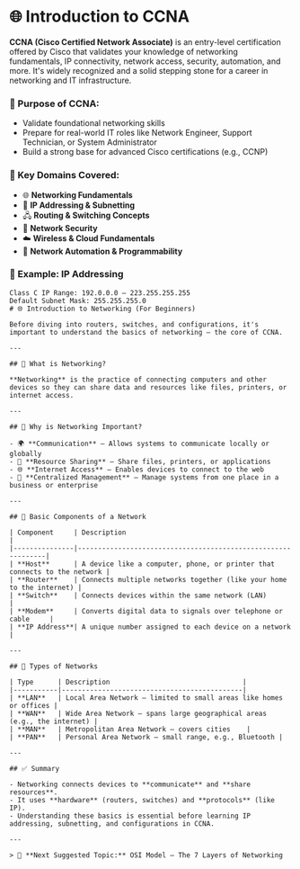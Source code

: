 # 🌐 Introduction to CCNA

**CCNA (Cisco Certified Network Associate)** is an entry-level certification offered by Cisco that validates your knowledge of networking fundamentals, IP connectivity, network access, security, automation, and more. It's widely recognized and a solid stepping stone for a career in networking and IT infrastructure.

### 🎯 Purpose of CCNA:
- Validate foundational networking skills
- Prepare for real-world IT roles like Network Engineer, Support Technician, or System Administrator
- Build a strong base for advanced Cisco certifications (e.g., CCNP)

### 🔑 Key Domains Covered:
- 🌐 **Networking Fundamentals**
- 🔌 **IP Addressing & Subnetting**
- 🖧 **Routing & Switching Concepts**
- 🔐 **Network Security**
- ☁️ **Wireless & Cloud Fundamentals**
- 🤖 **Network Automation & Programmability**
  
### 📘 Example: IP Addressing
```text
Class C IP Range: 192.0.0.0 – 223.255.255.255
Default Subnet Mask: 255.255.255.0
# 🌐 Introduction to Networking (For Beginners)
 
Before diving into routers, switches, and configurations, it's important to understand the basics of networking — the core of CCNA.
 
---

## 🧠 What is Networking?

**Networking** is the practice of connecting computers and other devices so they can share data and resources like files, printers, or internet access.

---

## 🔌 Why is Networking Important?

- 🌍 **Communication** – Allows systems to communicate locally or globally
- 📁 **Resource Sharing** – Share files, printers, or applications
- 🌐 **Internet Access** – Enables devices to connect to the web
- 💼 **Centralized Management** – Manage systems from one place in a business or enterprise

---  

## 🧱 Basic Components of a Network

| Component     | Description                                                  |
|---------------|--------------------------------------------------------------|
| **Host**      | A device like a computer, phone, or printer that connects to the network |
| **Router**    | Connects multiple networks together (like your home to the internet) |
| **Switch**    | Connects devices within the same network (LAN)               |
| **Modem**     | Converts digital data to signals over telephone or cable     |
| **IP Address**| A unique number assigned to each device on a network         |

---
  
## 📂 Types of Networks

| Type      | Description                                 |
|-----------|---------------------------------------------|
| **LAN**   | Local Area Network – limited to small areas like homes or offices |
| **WAN**   | Wide Area Network – spans large geographical areas (e.g., the internet) |
| **MAN**   | Metropolitan Area Network – covers cities    |
| **PAN**   | Personal Area Network – small range, e.g., Bluetooth |

---

## ✅ Summary

- Networking connects devices to **communicate** and **share resources**.
- It uses **hardware** (routers, switches) and **protocols** (like IP).
- Understanding these basics is essential before learning IP addressing, subnetting, and configurations in CCNA.

---

> 🔄 **Next Suggested Topic:** OSI Model – The 7 Layers of Networking



